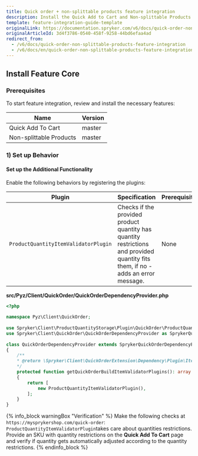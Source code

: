```yaml
---
title: Quick order + non-splittable products feature integration
description: Install the Quick Add to Cart and Non-splittable Products features in your project.
template: feature-integration-guide-template
originalLink: https://documentation.spryker.com/v6/docs/quick-order-non-splittable-products-feature-integration
originalArticleId: 3d4f3786-0540-458f-9258-44bd6efaa4ad
redirect_from:
  - /v6/docs/quick-order-non-splittable-products-feature-integration
  - /v6/docs/en/quick-order-non-splittable-products-feature-integration
---
```


## Install Feature Core
### Prerequisites

To start feature integration, review and install the necessary features:

|Name|Version|
|---|---|
|Quick Add To Cart|master|
|Non-splittable Products|master|

### 1) Set up Behavior

#### Set up the Additional Functionality

Enable the following behaviors by registering the plugins:

|Plugin|Specification|Prerequisites|Namespace|
|---|---|---|---|
|`ProductQuantityItemValidatorPlugin`|Checks if the provided product quantity has quantity restrictions and provided quantity fits them, if no - adds an error message.|None|`Spryker\Client\ProductQuantityStorage\Plugin\QuickOrder`|

**src/Pyz/Client/QuickOrder/QuickOrderDependencyProvider.php**

```php
<?php
 
namespace Pyz\Client\QuickOrder;
 
use Spryker\Client\ProductQuantityStorage\Plugin\QuickOrder\ProductQuantityItemValidatorPlugin;
use Spryker\Client\QuickOrder\QuickOrderDependencyProvider as SprykerQuickOrderDependencyProvider;
 
class QuickOrderDependencyProvider extends SprykerQuickOrderDependencyProvider
{
	/**
	* @return \Spryker\Client\QuickOrderExtension\Dependency\Plugin\ItemValidatorPluginInterface[]
	*/
	protected function getQuickOrderBuildItemValidatorPlugins(): array
	{
		return [
			new ProductQuantityItemValidatorPlugin(),
		];
	}
}		
```

{% info_block warningBox "Verification" %}
Make the following checks at `https://mysprykershop.com/quick-order`:<br>`ProductQuantityItemValidatorPlugin`takes care about quantities restrictions. Provide an SKU with quantity restrictions on the **Quick Add To Cart** page and verify if quantity gets automatically adjusted according to the quantity restrictions.
{% endinfo_block %}
